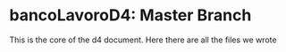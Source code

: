 # bancoLavoroD4: Master Branch
This is the core of the d4 document. Here there are all the files we wrote
